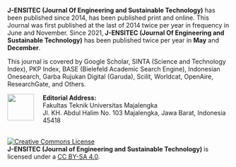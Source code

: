 <div class="info-migrasi" style="display: none;">
<p><strong><img src="https://findicons.com/files/icons/577/refresh_cl/48/info.png" /></strong>This <strong>J-ENSITEC (Journal Of Engineering and Sustainable Technology) </strong>now using OJS 3.0 Version with new interface has migrated from the former website at <a href="https://jurnal.unma.ac.id/index.php/JE">https://jurnal.unma.ac.id/index.php/JE</a> that using OJS 2.0.</p>
</div>
<div class="info-jurnal">
<p><strong>J-ENSITEC (Journal Of Engineering and Sustainable Technology)</strong> has been published since 2014, has been published print and online. This Journal was first published at the last of 2014 twice per year in frequency in June and November. Since 2021,<strong> J-ENSITEC (Journal Of Engineering and Sustainable Technology)</strong> has been published twice per year in <strong>May</strong> and <strong>December</strong>.</p>
<p>This journal is covered by Google Scholar, SINTA (Science and Technology Index), PKP Index, BASE (Bielefeld Academic Search Engine), Indonesian Onesearch, Garba Rujukan Digital (Garuda), Scilit, Worldcat, OpenAire, ResearchGate, and Others.</p>
</div>


<p><strong><img id="" style="width: 60px; float: left; margin-right: 20px;" src="https://ejournal.unma.ac.id/public/site/images/ojs3master/logo-ft-1.png" alt="" width="60" height="60" />Editorial Address:</strong><br />Fakultas Teknik Universitas Majalengka<br />Jl. KH. Abdul Halim No. 103 Majalengka, Jawa Barat, Indonesia 45418</p>
<p><br /><a href="http://creativecommons.org/licenses/by-sa/4.0/" rel="license"><img src="https://i.creativecommons.org/l/by-sa/4.0/88x31.png" alt="Creative Commons License" /></a><br /><strong>J-ENSITEC (Journal of Engineering and Sustainable Technology) </strong>is licensed under a <a href="http://creativecommons.org/licenses/by-sa/4.0/" rel="license">CC BY-SA 4.0</a>.</p>
